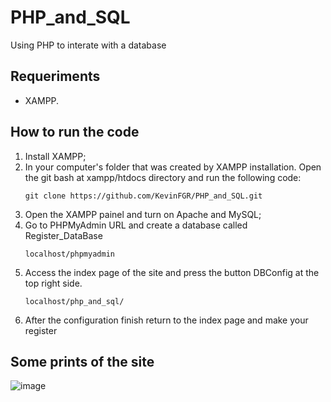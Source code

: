 # PHP_and_SQL
Using PHP to interate with a database 

## Requeriments

<ul>
<li>XAMPP.</li>
</ul>

## How to run the code

<ol>
<li>Install XAMPP;</li>
<li>In your computer's folder that was created by XAMPP installation. Open the git bash at xampp/htdocs directory and run the following code:</li>

```
git clone https://github.com/KevinFGR/PHP_and_SQL.git
```
<li>Open the XAMPP painel and turn on Apache and MySQL;</li>
<li>Go to PHPMyAdmin URL and create a database called Register_DataBase</li>

```
localhost/phpmyadmin
```
<li>Access the index page of the site and press the button DBConfig at the top right side.</li>

```
localhost/php_and_sql/
```
<li>After the configuration finish return to the index page and make your register</li>
</ol>

## Some prints of the site

![image](https://github.com/KevinFGR/PHP_and_SQL/assets/109561598/cb89566b-97f0-4905-8037-b8acb735784f)

